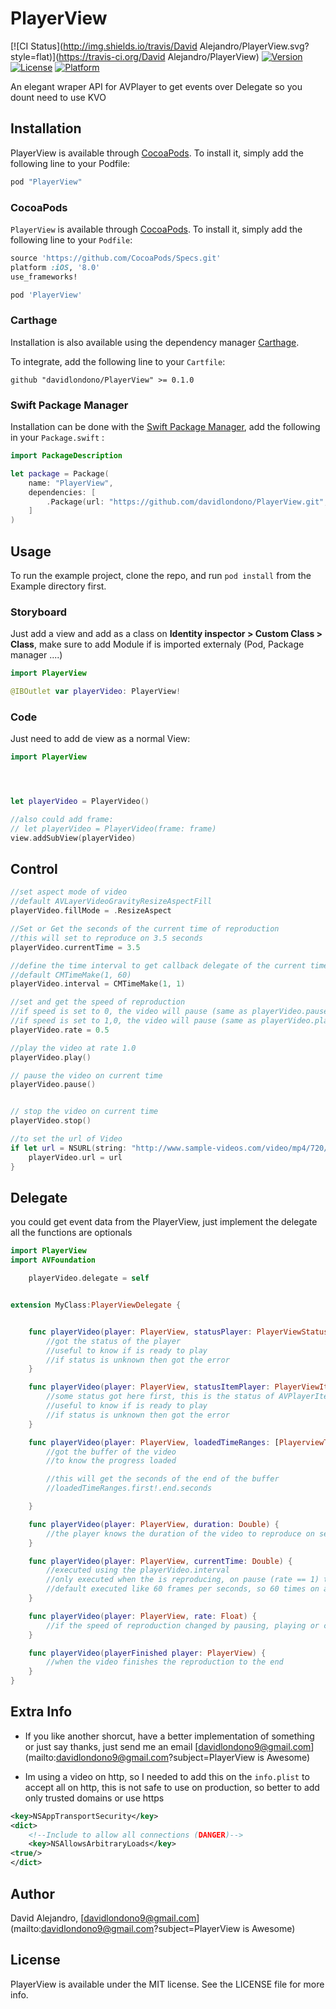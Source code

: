 # PlayerView

[![CI Status](http://img.shields.io/travis/David Alejandro/PlayerView.svg?style=flat)](https://travis-ci.org/David Alejandro/PlayerView)
[![Version](https://img.shields.io/cocoapods/v/PlayerView.svg?style=flat)](http://cocoapods.org/pods/PlayerView)
[![License](https://img.shields.io/cocoapods/l/PlayerView.svg?style=flat)](http://cocoapods.org/pods/PlayerView)
[![Platform](https://img.shields.io/cocoapods/p/PlayerView.svg?style=flat)](http://cocoapods.org/pods/PlayerView)

An elegant wraper API for AVPlayer to get events over Delegate so you dount need to use KVO

## Installation

PlayerView is available through [CocoaPods](http://cocoapods.org). To install
it, simply add the following line to your Podfile:

```ruby
pod "PlayerView"
```

### CocoaPods

`PlayerView` is available through [CocoaPods](http://cocoapods.org). To install
it, simply add the following line to your `Podfile`:


```ruby
source 'https://github.com/CocoaPods/Specs.git'
platform :iOS, '8.0'
use_frameworks!

pod 'PlayerView'
```

### Carthage

Installation is also available using the dependency manager [Carthage](https://github.com/Carthage/Carthage).

To integrate, add the following line to your `Cartfile`:

```ogdl
github "davidlondono/PlayerView" >= 0.1.0
```

### Swift Package Manager

Installation can be done with the [Swift Package Manager](https://swift.org/package-manager/), add the following in your `Package.swift` :

```Swift
import PackageDescription

let package = Package(
    name: "PlayerView",
    dependencies: [
        .Package(url: "https://github.com/davidlondono/PlayerView.git", majorVersion: 0),
    ]
)
```

## Usage

To run the example project, clone the repo, and run `pod install` from the Example directory first.


### Storyboard
Just add a view and add as a class on **Identity inspector > Custom Class > Class**, make sure to add Module if is imported externaly (Pod, Package manager ....)

```Swift
import PlayerView
```

```Swift
@IBOutlet var playerVideo: PlayerView!
```

### Code

Just need to add de view as a normal View:

```Swift
import PlayerView
```

```Swift



let playerVideo = PlayerVideo()

//also could add frame:
// let playerVideo = PlayerVideo(frame: frame)
view.addSubView(playerVideo)


```

## Control


```Swift
//set aspect mode of video
//default AVLayerVideoGravityResizeAspectFill
playerVideo.fillMode = .ResizeAspect

//Set or Get the seconds of the current time of reproduction
//this will set to reproduce on 3.5 seconds
playerVideo.currentTime = 3.5

//define the time interval to get callback delegate of the current time of reproduction, default sends 60 times on 1 second
//default CMTimeMake(1, 60)
playerVideo.interval = CMTimeMake(1, 1)

//set and get the speed of reproduction
//if speed is set to 0, the video will pause (same as playerVideo.pause())
//if speed is set to 1,0, the video will pause (same as playerVideo.play())
playerVideo.rate = 0.5

//play the video at rate 1.0
playerVideo.play()

// pause the video on current time
playerVideo.pause()


// stop the video on current time
playerVideo.stop()

//to set the url of Video
if let url = NSURL(string: "http://www.sample-videos.com/video/mp4/720/big_buck_bunny_720p_30mb.mp4") {
	playerVideo.url = url
}
```
## Delegate
you could get event data from the PlayerView, just implement the delegate
all the functions are optionals

```Swift
import PlayerView
import AVFoundation
```

```Swift
	playerVideo.delegate = self
```

```Swift

extension MyClass:PlayerViewDelegate {


	func playerVideo(player: PlayerView, statusPlayer: PlayerViewStatus, error: NSError?) {
        //got the status of the player
		//useful to know if is ready to play
		//if status is unknown then got the error
    }

	func playerVideo(player: PlayerView, statusItemPlayer: PlayerViewItemStatus, error: NSError?) {
		//some status got here first, this is the status of AVPlayerItem
		//useful to know if is ready to play
		//if status is unknown then got the error
	}

	func playerVideo(player: PlayerView, loadedTimeRanges: [PlayerviewTimeRange]) {
		//got the buffer of the video
		//to know the progress loaded

		//this will get the seconds of the end of the buffer
		//loadedTimeRanges.first!.end.seconds

	}

	func playerVideo(player: PlayerView, duration: Double) {
		//the player knows the duration of the video to reproduce on seconds
	}

	func playerVideo(player: PlayerView, currentTime: Double) {
		//executed using the playerVideo.interval
        //only executed when the is reproducing, on pause (rate == 1) this doesn't execute
		//default executed like 60 frames per seconds, so 60 times on a second
	}

	func playerVideo(player: PlayerView, rate: Float) {
		//if the speed of reproduction changed by pausing, playing or changing speed
	}

    func playerVideo(playerFinished player: PlayerView) {
        //when the video finishes the reproduction to the end
    }
}
```

## Extra Info

- If you like another shorcut, have a better implementation of something or just say thanks,  just send me an email [davidlondono9@gmail.com](mailto:davidlondono9@gmail.com?subject=PlayerView is Awesome)

- Im using a video on http, so I needed to add this on the `info.plist` to accept all on http,
this is not safe to use on production, so better to add only trusted domains or use https

```xml
<key>NSAppTransportSecurity</key>
<dict>
    <!--Include to allow all connections (DANGER)-->
    <key>NSAllowsArbitraryLoads</key>
<true/>
</dict>
```

## Author

David Alejandro, [davidlondono9@gmail.com](mailto:davidlondono9@gmail.com?subject=PlayerView is Awesome)

## License

PlayerView is available under the MIT license. See the LICENSE file for more info.
